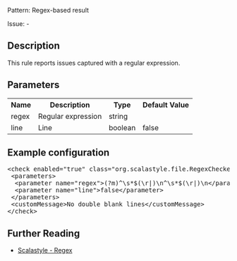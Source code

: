 Pattern: Regex-based result

Issue: -

## Description

This rule reports issues captured with a regular expression.

## Parameters
<table><tr><th>Name</th><th>Description</th><th>Type</th><th>Default Value</th></tr><tr><td>regex</td>
        <td>Regular expression</td>
        <td>string</td>
        <td></td>
      </tr><tr><td>line</td>
        <td>Line</td>
        <td>boolean</td>
        <td>false</td>
      </tr></table>

## Example configuration
<pre>&lt;check enabled=&quot;true&quot; class=&quot;org.scalastyle.file.RegexChecker&quot; level=&quot;warning&quot;&gt;
 &lt;parameters&gt;
  &lt;parameter name=&quot;regex&quot;&gt;(?m)^\s*$(\r|)\n^\s*$(\r|)\n&lt;/parameter&gt;
  &lt;parameter name=&quot;line&quot;&gt;false&lt;/parameter&gt;
 &lt;/parameters&gt;
 &lt;customMessage&gt;No double blank lines&lt;/customMessage&gt;
&lt;/check&gt;</pre>
<a name="org_scalastyle_file_WhitespaceEndOfLineChecker" />

## Further Reading

* [Scalastyle - Regex](http://www.scalastyle.org/rules-1.0.0.html#org_scalastyle_file_RegexChecker)
